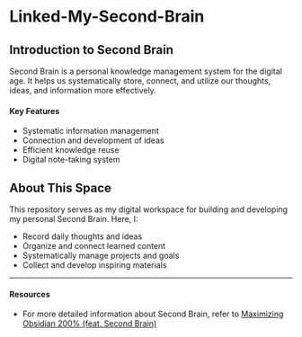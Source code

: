 # Linked-My-Second-Brain

## Introduction to Second Brain
Second Brain is a personal knowledge management system for the digital age. It helps us systematically store, connect, and utilize our thoughts, ideas, and information more effectively.

#### Key Features
- Systematic information management
- Connection and development of ideas
- Efficient knowledge reuse
- Digital note-taking system

## About This Space
This repository serves as my digital workspace for building and developing my personal Second Brain. Here, I:
- Record daily thoughts and ideas
- Organize and connect learned content
- Systematically manage projects and goals
- Collect and develop inspiring materials

----
#### Resources
- For more detailed information about Second Brain, refer to [Maximizing Obsidian 200% (feat. Second Brain)](https://slashpage.com/reversemountain/dk58wg2e45jz6mnqevxz?post=dwy5rvmj9vgpv2p46zn9)


